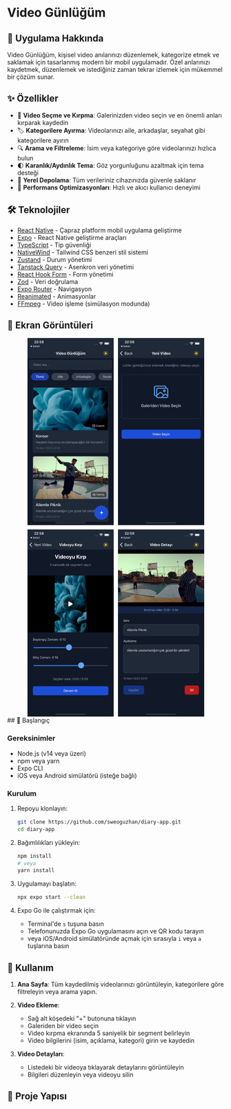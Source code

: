 # Video Günlüğüm

## 📱 Uygulama Hakkında

Video Günlüğüm, kişisel video anılarınızı düzenlemek, kategorize etmek ve saklamak için tasarlanmış modern bir mobil uygulamadır. Özel anlarınızı kaydetmek, düzenlemek ve istediğiniz zaman tekrar izlemek için mükemmel bir çözüm sunar.

## ✨ Özellikler

- 🎥 **Video Seçme ve Kırpma**: Galerinizden video seçin ve en önemli anları kırparak kaydedin
- 🏷️ **Kategorilere Ayırma**: Videolarınızı aile, arkadaşlar, seyahat gibi kategorilere ayırın
- 🔍 **Arama ve Filtreleme**: İsim veya kategoriye göre videolarınızı hızlıca bulun
- 🌓 **Karanlık/Aydınlık Tema**: Göz yorgunluğunu azaltmak için tema desteği
- 💾 **Yerel Depolama**: Tüm verileriniz cihazınızda güvenle saklanır
- 🚀 **Performans Optimizasyonları**: Hızlı ve akıcı kullanıcı deneyimi

## 🛠️ Teknolojiler

- [React Native](https://reactnative.dev/) - Çapraz platform mobil uygulama geliştirme
- [Expo](https://expo.dev/) - React Native geliştirme araçları
- [TypeScript](https://www.typescriptlang.org/) - Tip güvenliği
- [NativeWind](https://www.nativewind.dev/) - Tailwind CSS benzeri stil sistemi
- [Zustand](https://github.com/pmndrs/zustand) - Durum yönetimi
- [Tanstack Query](https://tanstack.com/query) - Asenkron veri yönetimi
- [React Hook Form](https://react-hook-form.com/) - Form yönetimi
- [Zod](https://github.com/colinhacks/zod) - Veri doğrulama
- [Expo Router](https://docs.expo.dev/routing/introduction/) - Navigasyon
- [Reanimated](https://docs.swmansion.com/react-native-reanimated/) - Animasyonlar
- [FFmpeg](https://ffmpeg.org/) - Video işleme (simülasyon modunda)



## 📸 Ekran Görüntüleri

<div style="display: flex; flex-wrap: wrap; gap: 10px; justify-content: center;">
  <img src="screenshots/home.png" width="200" alt="Ana Sayfa" />
  <img src="screenshots/video-select.png" width="200" alt="Video Seçme" />
  <img src="screenshots/video-crop.png" width="200" alt="Video Kırpma" />
  <img src="screenshots/video-details.png" width="200" alt="Video Detayları" />
</div>
## 🚀 Başlangıç

### Gereksinimler

- Node.js (v14 veya üzeri)
- npm veya yarn
- Expo CLI
- iOS veya Android simülatörü (isteğe bağlı)

### Kurulum

1. Repoyu klonlayın:
   ```bash
   git clone https://github.com/sweoguzhan/diary-app.git
   cd diary-app
   ```

2. Bağımlılıkları yükleyin:
   ```bash
   npm install
   # veya
   yarn install
   ```

3. Uygulamayı başlatın:
   ```bash
   npx expo start --clean
   ```

4. Expo Go ile çalıştırmak için:
   - Terminal'de `s` tuşuna basın
   - Telefonunuzda Expo Go uygulamasını açın ve QR kodu tarayın
   - veya iOS/Android simülatöründe açmak için sırasıyla `i` veya `a` tuşlarına basın

## 📱 Kullanım

1. **Ana Sayfa**: Tüm kaydedilmiş videolarınızı görüntüleyin, kategorilere göre filtreleyin veya arama yapın.

2. **Video Ekleme**:
   - Sağ alt köşedeki "+" butonuna tıklayın
   - Galeriden bir video seçin
   - Video kırpma ekranında 5 saniyelik bir segment belirleyin
   - Video bilgilerini (isim, açıklama, kategori) girin ve kaydedin

3. **Video Detayları**:
   - Listedeki bir videoya tıklayarak detaylarını görüntüleyin
   - Bilgileri düzenleyin veya videoyu silin

## 🧩 Proje Yapısı

